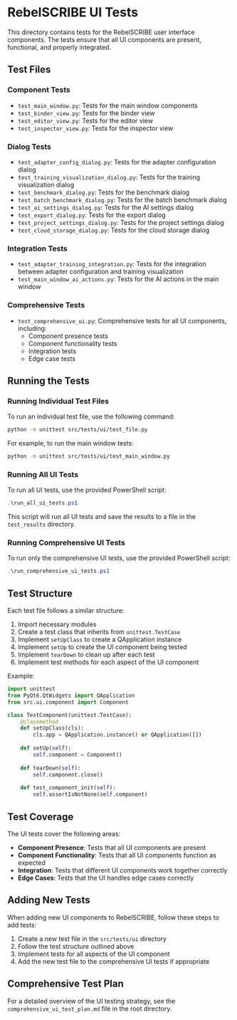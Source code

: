 # RebelSCRIBE UI Tests

This directory contains tests for the RebelSCRIBE user interface components. The tests ensure that all UI components are present, functional, and properly integrated.

## Test Files

### Component Tests

- `test_main_window.py`: Tests for the main window components
- `test_binder_view.py`: Tests for the binder view
- `test_editor_view.py`: Tests for the editor view
- `test_inspector_view.py`: Tests for the inspector view

### Dialog Tests

- `test_adapter_config_dialog.py`: Tests for the adapter configuration dialog
- `test_training_visualization_dialog.py`: Tests for the training visualization dialog
- `test_benchmark_dialog.py`: Tests for the benchmark dialog
- `test_batch_benchmark_dialog.py`: Tests for the batch benchmark dialog
- `test_ai_settings_dialog.py`: Tests for the AI settings dialog
- `test_export_dialog.py`: Tests for the export dialog
- `test_project_settings_dialog.py`: Tests for the project settings dialog
- `test_cloud_storage_dialog.py`: Tests for the cloud storage dialog

### Integration Tests

- `test_adapter_training_integration.py`: Tests for the integration between adapter configuration and training visualization
- `test_main_window_ai_actions.py`: Tests for the AI actions in the main window

### Comprehensive Tests

- `test_comprehensive_ui.py`: Comprehensive tests for all UI components, including:
  - Component presence tests
  - Component functionality tests
  - Integration tests
  - Edge case tests

## Running the Tests

### Running Individual Test Files

To run an individual test file, use the following command:

```bash
python -m unittest src/tests/ui/test_file.py
```

For example, to run the main window tests:

```bash
python -m unittest src/tests/ui/test_main_window.py
```

### Running All UI Tests

To run all UI tests, use the provided PowerShell script:

```powershell
.\run_all_ui_tests.ps1
```

This script will run all UI tests and save the results to a file in the `test_results` directory.

### Running Comprehensive UI Tests

To run only the comprehensive UI tests, use the provided PowerShell script:

```powershell
.\run_comprehensive_ui_tests.ps1
```

## Test Structure

Each test file follows a similar structure:

1. Import necessary modules
2. Create a test class that inherits from `unittest.TestCase`
3. Implement `setUpClass` to create a QApplication instance
4. Implement `setUp` to create the UI component being tested
5. Implement `tearDown` to clean up after each test
6. Implement test methods for each aspect of the UI component

Example:

```python
import unittest
from PyQt6.QtWidgets import QApplication
from src.ui.component import Component

class TestComponent(unittest.TestCase):
    @classmethod
    def setUpClass(cls):
        cls.app = QApplication.instance() or QApplication([])
    
    def setUp(self):
        self.component = Component()
    
    def tearDown(self):
        self.component.close()
    
    def test_component_init(self):
        self.assertIsNotNone(self.component)
```

## Test Coverage

The UI tests cover the following areas:

- **Component Presence**: Tests that all UI components are present
- **Component Functionality**: Tests that all UI components function as expected
- **Integration**: Tests that different UI components work together correctly
- **Edge Cases**: Tests that the UI handles edge cases correctly

## Adding New Tests

When adding new UI components to RebelSCRIBE, follow these steps to add tests:

1. Create a new test file in the `src/tests/ui` directory
2. Follow the test structure outlined above
3. Implement tests for all aspects of the UI component
4. Add the new test file to the comprehensive UI tests if appropriate

## Comprehensive Test Plan

For a detailed overview of the UI testing strategy, see the `comprehensive_ui_test_plan.md` file in the root directory.

